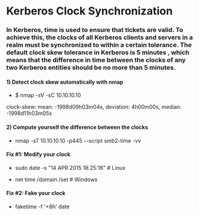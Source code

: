 # Kerberos Clock Synchronization

### In Kerberos, time is used to ensure that tickets are valid. To achieve this, the clocks of all Kerberos clients and servers in a realm must be synchronized to within a certain tolerance. The default clock skew tolerance in Kerberos is 5 minutes , which means that the difference in time between the clocks of any two Kerberos entities should be no more than 5 minutes.

#### 1) Detect clock skew automatically with nmap

 - $ nmap -sV -sC 10.10.10.10

clock-skew: mean: -1998d09h03m04s, deviation: 4h00m00s, median: -1998d11h03m05s


#### 2) Compute yourself the difference between the clocks

 - nmap -sT 10.10.10.10 -p445 --script smb2-time -vv

#### Fix #1: Modify your clock

 - sudo date -s "14 APR 2015 18:25:16" # Linux

 - net time /domain /set # Windows

#### Fix #2: Fake your clock

 - faketime -f '+8h' date
